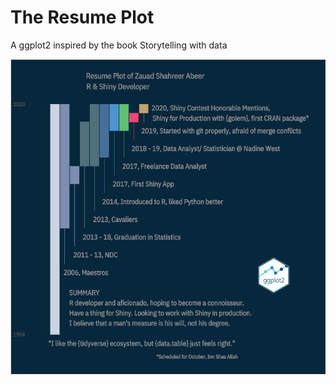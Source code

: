 # The Resume Plot

A ggplot2 inspired by the book Storytelling with data


![the resume plot](/img/the-resume-plot.jpeg)